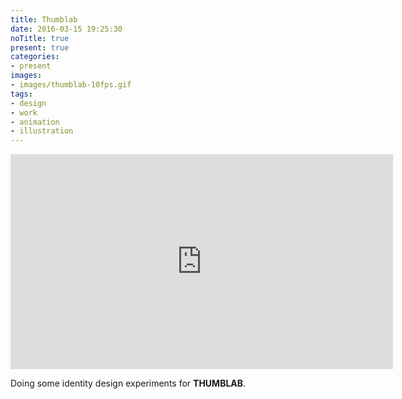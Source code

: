 ```yaml
---
title: Thumblab
date: 2016-03-15 19:25:30
noTitle: true
present: true
categories:
- present
images:
- images/thumblab-10fps.gif
tags:
- design
- work
- animation
- illustration
---
```

<div class="embeddedVideo-container"><div class="embeddedVideo video-16-9"><iframe src="https://player.vimeo.com/video/164466626?loop=1&color=BDB7AD&title=0&byline=0&portrait=0" width="612" height="344" frameborder="0" webkitallowfullscreen mozallowfullscreen allowfullscreen></iframe></div></div>

Doing some identity design experiments for **THUMBLAB**.
